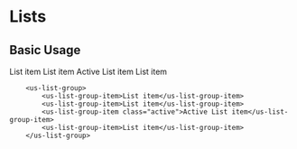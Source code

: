 # Lists

## Basic Usage

<div class="mt-3 mb-3">
    <us-list-group>
        <us-list-group-item>List item</us-list-group-item>
        <us-list-group-item>List item</us-list-group-item>
        <us-list-group-item class="active">Active List item</us-list-group-item>
        <us-list-group-item>List item</us-list-group-item>
    </us-list-group>
</div>

```vue
    <us-list-group>
        <us-list-group-item>List item</us-list-group-item>
        <us-list-group-item>List item</us-list-group-item>
        <us-list-group-item class="active">Active List item</us-list-group-item>
        <us-list-group-item>List item</us-list-group-item>
    </us-list-group>
```

<script>
export default {
    data() {
        return {
            selectedTab: null
        };
    },
    methods: {
    }
}
</script>